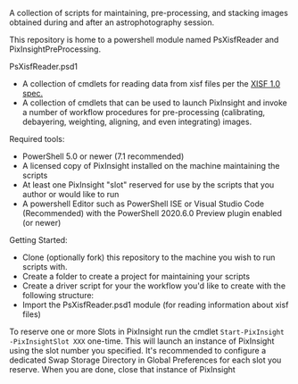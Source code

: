 A collection of scripts for maintaining, pre-processing, and stacking images obtained during and after an astrophotography session.

This repository is home to a powershell module named PsXisfReader and PixInsightPreProcessing.

PsXisfReader.psd1
 - A collection of cmdlets for reading data from xisf files per the [XISF 1.0 spec.](https://pixinsight.com/doc/docs/XISF-1.0-spec/XISF-1.0-spec.html)
 - A collection of cmdlets that can be used to launch PixInsight and invoke a number of workflow procedures for pre-processing (calibrating, debayering, weighting, aligning, and even integrating) images.

Required tools:
- PowerShell 5.0 or newer (7.1 recommended)
- A licensed copy of PixInsight installed on the machine maintaining the scripts
- At least one PixInsight "slot" reserved for use by the scripts that you author or would like to run
- A powershell Editor such as PowerShell ISE or Visual Studio Code (Recommended) with the PowerShell 2020.6.0 Preview plugin enabled (or newer)

Getting Started:
- Clone (optionally fork) this repository to the machine you wish to run scripts with.
- Create a folder to create a project for maintaining your scripts
- Create a driver script for your the workflow you'd like to create with the following structure:
- Import the PsXisfReader.psd1 module (for reading information about xisf files)

To reserve one or more Slots in PixInsight run the cmdlet ``Start-PixInsight -PixInsightSlot XXX``  one-time. This will launch an instance of PixInsight using the slot number you specified.  It's recommended to configure a dedicated Swap Storage Directory in Global Preferences for each slot you reserve. When you are done, close that instance of PixInsight